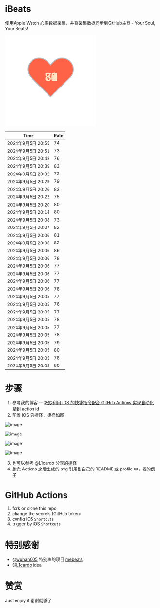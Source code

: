 # iBeats
使用Apple Watch 心率数据采集，并将采集数据同步到GitHub主页 - Your Soul, Your Beats!

![](./files/heart.svg)

<!--START_SECTION:my_heart_rate-->
| Time | Rate | 
 | ---- | ---- | 
| 2024年9月5日 20:55 | 74 |
| 2024年9月5日 20:51 | 73 |
| 2024年9月5日 20:42 | 76 |
| 2024年9月5日 20:39 | 83 |
| 2024年9月5日 20:32 | 73 |
| 2024年9月5日 20:29 | 79 |
| 2024年9月5日 20:26 | 83 |
| 2024年9月5日 20:22 | 75 |
| 2024年9月5日 20:20 | 80 |
| 2024年9月5日 20:14 | 80 |
| 2024年9月5日 20:08 | 73 |
| 2024年9月5日 20:07 | 82 |
| 2024年9月5日 20:06 | 81 |
| 2024年9月5日 20:06 | 82 |
| 2024年9月5日 20:06 | 86 |
| 2024年9月5日 20:06 | 78 |
| 2024年9月5日 20:06 | 77 |
| 2024年9月5日 20:06 | 77 |
| 2024年9月5日 20:06 | 77 |
| 2024年9月5日 20:06 | 78 |
| 2024年9月5日 20:05 | 77 |
| 2024年9月5日 20:05 | 76 |
| 2024年9月5日 20:05 | 77 |
| 2024年9月5日 20:05 | 78 |
| 2024年9月5日 20:05 | 77 |
| 2024年9月5日 20:05 | 78 |
| 2024年9月5日 20:05 | 79 |
| 2024年9月5日 20:05 | 80 |
| 2024年9月5日 20:05 | 78 |
| 2024年9月5日 20:05 | 80 |

<!--END_SECTION:my_heart_rate-->

# 步骤
1. 参考我的博客 -- [巧妙利用 iOS 的快捷指令配合 GitHub Actions 实现自动化](https://github.com/yihong0618/gitblog/issues/198) 拿到 action id
2. 配置 iOS 的捷径，捷径如图

![image](https://user-images.githubusercontent.com/15976103/122154218-0db0b480-ce97-11eb-93bb-5aec07c558dc.png)

![image](https://user-images.githubusercontent.com/15976103/122154236-186b4980-ce97-11eb-8e4b-70551a0391ae.png)

![image](https://user-images.githubusercontent.com/15976103/122154268-2d47dd00-ce97-11eb-902e-3acf292265a9.png)

![image](https://user-images.githubusercontent.com/15976103/122174055-fa144680-ceb4-11eb-9be2-3eb83cd516f7.png)

3. 也可以参考 @L1cardo 分享的[捷径](https://www.icloud.com/shortcuts/6ab6047b459c41ad822ad6b94b1c03d4)
4. 跑完 Actions 之后生成的 svg 引用到自己的 README 或 profile 中，我的[例子](https://github.com/yihong0618) 

# GitHub Actions

1. fork or clone this repo
2. change the secrets (GitHub token)
3. config iOS `Shortcuts` 
4. trigger by iOS `Shortcuts`

# 特别感谢
- @[wuhan005](https://github.com/wuhan005) 特别棒的项目 [mebeats](https://github.com/wuhan005/mebeats)
- @[L1cardo](https://github.com/L1cardo) idea

# 赞赏
Just enjoy it
谢谢就够了
